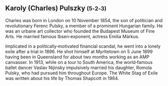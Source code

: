 
## Karoly (Charles) Pulszky <small>(5‑2‑3)</small>

Charles was born in London on 10 November 1854, the son of politician and revolutionary Ferenc Pulsky, a member of a prominent Hungarian family. He was an urbane art collector who founded the Budapest Museum of Fine Arts. He married famous Ibsen‑exponent, actress Emilia Márkus. 

Implicated in a politically‑motivated financial scandal, he went into a lonely exile after a trial in 1896. He shot himself at Myrltetown on 5 June 1899 having been in Queensland for about two months working as an AMP canvasser. In 1913, while on a tour to South America, the world‑famous ballet dancer Vaslav Nijinsky impulsively married his daughter, Romola Pulsky, who had pursued him throughout Europe. The White Stag of Exile was written about his life by Thomas Shapcott in 1984.
